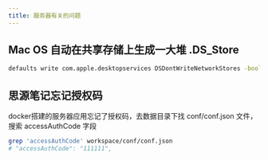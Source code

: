 ```yaml
---
title: 服务器有关的问题
---
```


## Mac OS 自动在共享存储上生成一大堆 .DS_Store
```zsh
defaults write com.apple.desktopservices DSDontWriteNetworkStores -bool TRUE
```

## 思源笔记忘记授权码
docker搭建的服务器应用忘记了授权码，去数据目录下找 conf/conf.json 文件，搜索 accessAuthCode 字段  
```bash
grep 'accessAuthCode' workspace/conf/conf.json
# "accessAuthCode": "111111",
```